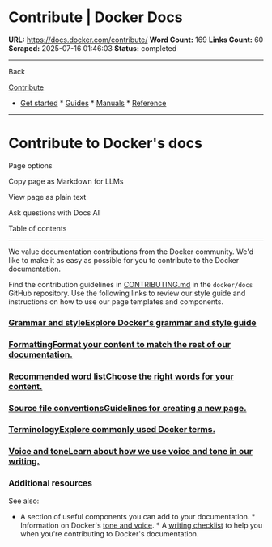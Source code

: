 # Contribute | Docker Docs

**URL:** https://docs.docker.com/contribute/
**Word Count:** 169
**Links Count:** 60
**Scraped:** 2025-07-16 01:46:03
**Status:** completed

---

Back

[Contribute](https://docs.docker.com/contribute/)

  * [Get started](https://docs.docker.com/get-started/)   * [Guides](https://docs.docker.com/guides/)   * [Manuals](https://docs.docker.com/manuals/)   * [Reference](https://docs.docker.com/reference/)

* * *

# Contribute to Docker's docs

Page options

Copy page as Markdown for LLMs

View page as plain text

Ask questions with Docs AI

Table of contents

* * *

We value documentation contributions from the Docker community. We'd like to make it as easy as possible for you to contribute to the Docker documentation.

Find the contribution guidelines in [CONTRIBUTING.md](https://github.com/docker/docs/blob/main/CONTRIBUTING.md) in the `docker/docs` GitHub repository. Use the following links to review our style guide and instructions on how to use our page templates and components.

### [Grammar and styleExplore Docker's grammar and style guide](https://docs.docker.com/contribute/style/grammar)

### [FormattingFormat your content to match the rest of our documentation.](https://docs.docker.com/contribute/style/formatting)

### [Recommended word listChoose the right words for your content.](https://docs.docker.com/contribute/style/recommended-words)

### [Source file conventionsGuidelines for creating a new page.](https://docs.docker.com/contribute/file-conventions)

### [TerminologyExplore commonly used Docker terms.](https://docs.docker.com/contribute/style/terminology)

### [Voice and toneLearn about how we use voice and tone in our writing.](https://docs.docker.com/contribute/style/voice-tone)

### Additional resources

See also:

  * A section of useful components you can add to your documentation.   * Information on Docker's [tone and voice](https://docs.docker.com/contribute/style/voice-tone/).   * A [writing checklist](https://docs.docker.com/contribute/checklist/) to help you when you're contributing to Docker's documentation.